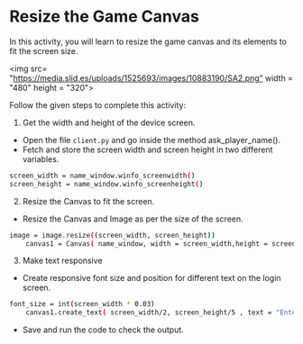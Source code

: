 Resize the Game Canvas
===========================


In this activity, you will learn to resize the game canvas and its elements to fit the screen size.


<img src= "https://media.slid.es/uploads/1525693/images/10883190/SA2.png” width = "480" height = "320">


Follow the given steps to complete this activity:


1. Get the width and height of the device screen.


* Open the file `client.py` and go inside the method ask_player_name(). 
* Fetch and store the screen width and screen height in two different variables.
~~~sh
screen_width = name_window.winfo_screenwidth()
screen_height = name_window.winfo_screenheight()
~~~


2. Resize the Canvas to fit the screen. 


* Resize the Canvas and Image as per the size of the screen.


~~~sh
image = image.resize((screen_width, screen_height))
 	canvas1 = Canvas( name_window, width = screen_width,height = screen_width)
~~~
3. Make text responsive


* Create responsive font size and position for different text on the login screen.
~~~sh
font_size = int(screen_width * 0.03)
 	canvas1.create_text( screen_width/2, screen_height/5 , text = "Enter Name", font=("Chalkboard SE", font_size), fill="white")
~~~


* Save and run the code to check the output.
